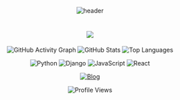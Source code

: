<div align="center">
  
![header](https://capsule-render.vercel.app/api?type=wave&color=auto&height=300&section=header&text=Hello%20World&fontSize=90)

<h1 align="center">
  <img src="https://readme-typing-svg.herokuapp.com/?font=Righteous&size=35&center=true&vCenter=true&width=1000&height=70&duration=4000&lines=Making+bugs+disappear+one+line+at+a+time+✨&color=B0C4DE" />
</h1>

</div>

<div align="center">
  
<!--![GitHub Stats](https://github-readme-stats.vercel.app/api?username=yourname&show_icons=true&theme=radical)-->
![GitHub Activity Graph](https://github-readme-activity-graph.vercel.app/graph?username=Rhysxi&theme=react-dark)
![GitHub Stats](https://github-readme-stats.vercel.app/api?username=Rhysxi&show_icons=true&theme=tokyonight)
![Top Languages](https://github-readme-stats.vercel.app/api/top-langs/?username=Rhysxi&layout=compact&theme=radical)

</div>

<div align="center">

![Python](https://img.shields.io/badge/Python-3776AB?style=for-the-badge&logo=python&logoColor=white)
![Django](https://img.shields.io/badge/Django-092E20?style=for-the-badge&logo=django&logoColor=white)
![JavaScript](https://img.shields.io/badge/JavaScript-F7DF1E?style=for-the-badge&logo=javascript&logoColor=black)
![React](https://img.shields.io/badge/React-61DAFB?style=for-the-badge&logo=react&logoColor=black)

</div>

<div align="center">
  
[![Blog](https://img.shields.io/badge/Blog-000000?style=for-the-badge&logo=Blog&logoColor=white)](https://velog.io/@hyeoni_/posts)

</div>

<div align="center">

![Profile Views](https://komarev.com/ghpvc/?username=Rhysxi&color=f08080&style=flat-square)

</div>

